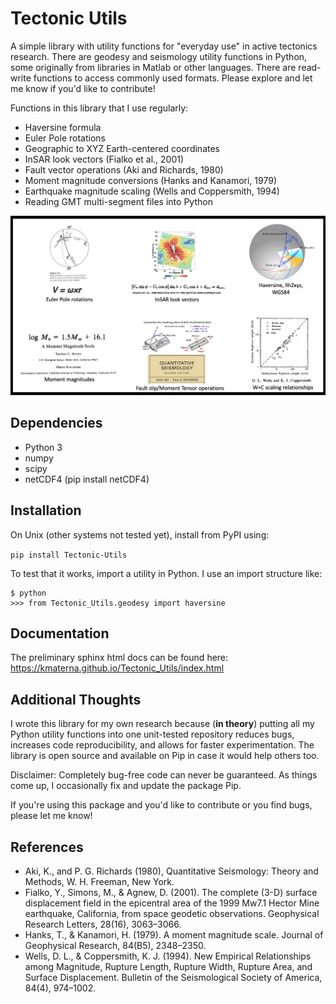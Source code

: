 # Tectonic Utils

A simple library with utility functions for "everyday use" in active tectonics research. 
There are geodesy and seismology utility functions in Python, 
some originally from libraries in Matlab or other languages. 
There are read-write functions to access commonly used formats. 
Please explore and let me know if you'd like to contribute! 

Functions in this library that I use regularly:
* Haversine formula
* Euler Pole rotations
* Geographic to XYZ Earth-centered coordinates
* InSAR look vectors (Fialko et al., 2001)
* Fault vector operations (Aki and Richards, 1980)
* Moment magnitude conversions (Hanks and Kanamori, 1979)
* Earthquake magnitude scaling (Wells and Coppersmith, 1994)
* Reading GMT multi-segment files into Python

![cover](https://github.com/kmaterna/Tectonic_Utils/blob/master/Tectonic_Utils/cover_picture.png)

## Dependencies
* Python 3
* numpy
* scipy 
* netCDF4 (pip install netCDF4)


## Installation
On Unix (other systems not tested yet), install from PyPI using: 

```pip install Tectonic-Utils```

To test that it works, import a utility in Python. I use an import structure like: 
```
$ python
>>> from Tectonic_Utils.geodesy import haversine
```

## Documentation
The preliminary sphinx html docs can be found here: https://kmaterna.github.io/Tectonic_Utils/index.html

## Additional Thoughts
I wrote this library for my own research because (**in theory**) 
putting all my Python utility functions 
into one unit-tested repository reduces bugs, increases code reproducibility, and allows for faster experimentation. 
The library is open source and available on Pip in case it would help others too. 

Disclaimer: Completely bug-free code can never be guaranteed. As things come up, I occasionally fix and update the package Pip.    

If you're using this package and you'd like to contribute or you find bugs, please let me know!  

## References

* Aki, K., and P. G. Richards (1980), Quantitative Seismology: Theory and Methods, W. H. Freeman, New York.
* Fialko, Y., Simons, M., & Agnew, D. (2001). The complete (3-D) surface displacement field in the epicentral area of the 1999 Mw7.1 Hector Mine earthquake, California, from space geodetic observations. Geophysical Research Letters, 28(16), 3063–3066.
* Hanks, T., & Kanamori, H. (1979). A moment magnitude scale. Journal of Geophysical Research, 84(B5), 2348–2350.
* Wells, D. L., & Coppersmith, K. J. (1994). New Empirical Relationships among Magnitude, Rupture Length, Rupture Width, Rupture Area, and Surface Displacement. Bulletin of the Seismological Society of America, 84(4), 974–1002. 
